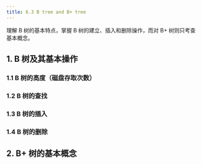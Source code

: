 ```yaml
---
title: 6.3 B tree and B+ tree
---
```


理解 B 树的基本特点，掌握 B 树的建立、插入和删除操作，而对 B+ 树则只考查基本概念。

## 1. B 树及其基本操作

### 1.1 B 树的高度（磁盘存取次数）

### 1.2 B 树的查找

### 1.3 B 树的插入

### 1.4 B 树的删除

## 2. B+ 树的基本概念

